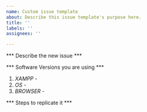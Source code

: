 ```yaml
---
name: Custom issue template
about: Describe this issue template's purpose here.
title: ''
labels: ''
assignees: ''

---
```


*** Describe the new issue ***


*** Software Versions you are using ***
1. *XAMPP* - 
2. *OS* - 
3. *BROWSER* - 

*** Steps to replicate it ***